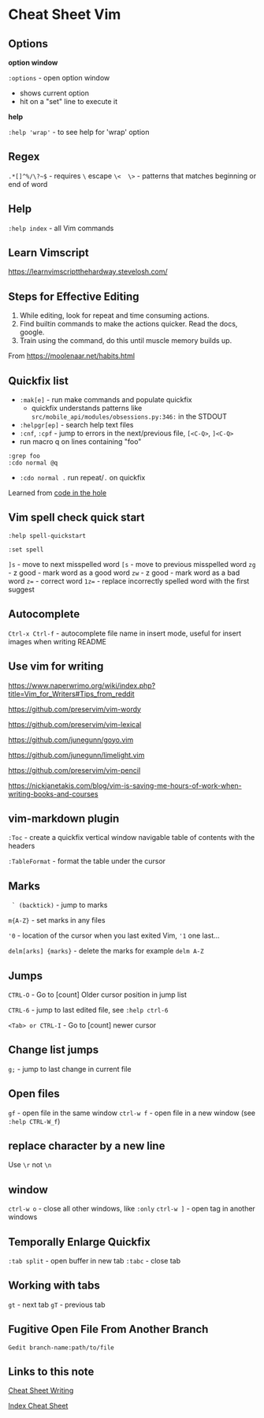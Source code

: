 # Cheat Sheet Vim

## Options

**option window**

`:options` - open option window

- shows current option
- hit <CR> on a "set" line to execute it

**help**

`:help 'wrap'` - to see help for 'wrap' option

## Regex

`.*[]^%/\?~$` - requires `\` escape
`\<  \>` - patterns that matches beginning or end of word

## Help

`:help index` - all Vim commands

## Learn Vimscript

https://learnvimscriptthehardway.stevelosh.com/

## Steps for Effective Editing

1. While editing, look for repeat and time consuming actions.
1. Find builtin commands to make the actions quicker. Read the docs, google.
1. Train using the command, do this until muscle memory builds up.

From https://moolenaar.net/habits.html

## Quickfix list

- `:mak[e]` - run make commands and populate quickfix
  - quickfix understands patterns like `src/mobile_api/modules/obsessions.py:346:` in the STDOUT
- `:helpgr[ep]` - search help text files
- `:cnf`, `:cpf` - jump to errors in the next/previous file, `[<C-Q>`, `]<C-Q>`
- run macro q on lines containing "foo"

```vim
:grep foo
:cdo normal @q
```

- `:cdo normal .` run repeat/`.` on quickfix

Learned from [code in the hole](https://codeinthehole.com/tips/vim-lists/#quickfix-list)

## Vim spell check quick start

`:help spell-quickstart`

`:set spell`

`]s`  - move to next misspelled word
`[s`  - move to previous misspelled word
`zg`  - z good - mark word as a good word
`zw`  - z good - mark word as a bad word
`z=`  - correct word
`1z=` - replace incorrectly spelled word with the first suggest

## Autocomplete

`Ctrl-x Ctrl-f` - autocomplete file name in insert mode, useful for insert images when writing README

## Use vim for writing

https://www.naperwrimo.org/wiki/index.php?title=Vim_for_Writers#Tips_from_reddit

https://github.com/preservim/vim-wordy

https://github.com/preservim/vim-lexical

https://github.com/junegunn/goyo.vim

https://github.com/junegunn/limelight.vim

https://github.com/preservim/vim-pencil

https://nickjanetakis.com/blog/vim-is-saving-me-hours-of-work-when-writing-books-and-courses

## vim-markdown plugin

`:Toc` - create a quickfix vertical window navigable table of contents with the headers

`:TableFormat` - format the table under the cursor

## Marks

``  ` (backtick) `` - jump to marks

`m{A-Z}` - set marks in any files

`'0` - location of the cursor when you last exited Vim, `'1` one last...

`delm[arks] {marks}` - delete the marks for example `delm A-Z`

## Jumps

`CTRL-O` - Go to \[count\] Older cursor position in jump list

`CTRL-6` - jump to last edited file, see `:help ctrl-6`

`<Tab> or CTRL-I` - Go to \[count\] newer cursor

## Change list jumps

`g;` - jump to last change in current file

## Open files

`gf` - open file in the same window
`ctrl-w f` - open file in a new window (see `:help CTRL-W_f`)

## replace character by a new line

Use `\r` not `\n`

## window

`ctrl-w o` - close all other windows, like `:only`
`ctrl-w ]` - open tag in another windows

## Temporally Enlarge Quickfix

`:tab split` - open buffer in new tab
`:tabc` - close tab

## Working with tabs

`gt` - next tab
`gT` - previous tab

## Fugitive Open File From Another Branch

`Gedit branch-name:path/to/file`

## Links to this note

[Cheat Sheet Writing](cheat-sheet-writing.md)

[Index Cheat Sheet](index-cheat-sheet.md)
